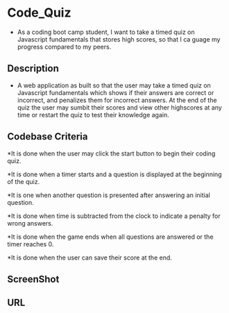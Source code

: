 # Code_Quiz
* As a coding boot camp student, I want to take a timed quiz on Javascript fundamentals that stores high scores, so that I ca guage my progress compared to my peers.

## Description 

* A web application as built so that the user may take a timed quiz on Javascript fundamentals which shows if their answers are correct or incorrect, and penalizes 
them for incorrect answers. At the end of the quiz the user may sumbit their scores and view other highscores at any time or restart the quiz to test their
knowledge again. 

## Codebase Criteria

*It is done when the user may click the start button to begin their coding quiz.

*It is done when a timer starts and a question is displayed at the beginning of the quiz. 

*It is one when another question is presented after answering an initial question. 

*It is done when time is subtracted from the clock to indicate a penalty for wrong answers. 

*It is done when the game ends when all questions are answered or the timer reaches 0. 

*It is done when the user can save their score at the end. 

## ScreenShot


## URL
